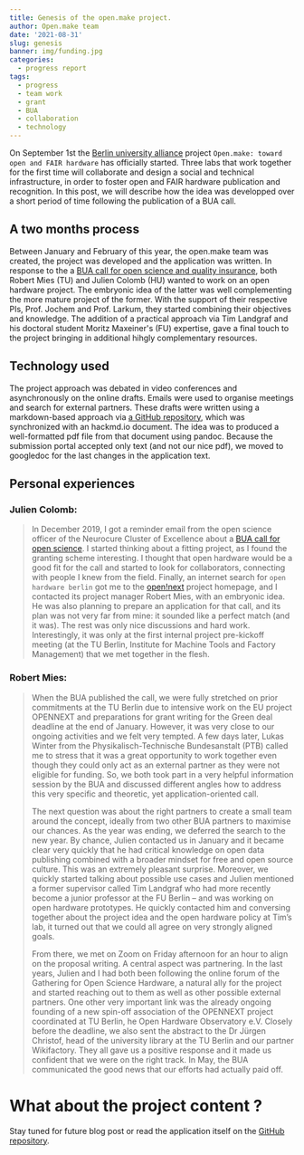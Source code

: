 ```yaml
---
title: Genesis of the open.make project.
author: Open.make team
date: '2021-08-31'
slug: genesis
banner: img/funding.jpg
categories:
  - progress report
tags:
  - progress
  - team work
  - grant
  - BUA
  - collaboration
  - technology
---
```



On September 1st  the [Berlin university alliance]() project `Open.make: toward open and FAIR hardware` has officially started. Three labs that work together for the first time will collaborate and design a social and technical infrastructure, in order to foster open and FAIR hardware publication and recognition. In this post, we will describe how the idea was developped over a short period of time following the publication of a BUA call.

## A two months process

Between January and February of this year, the open.make team was created, the project was developed and the application was written. In response to the a [BUA call for open science and quality insurance](https://www.berlin-university-alliance.de/news/events/2021/210112-call-obj3.html), both Robert Mies (TU) and Julien Colomb (HU) wanted to work on an open hardware project. The embryonic idea of the latter was well complementing the more mature project of the former. With the support of their respective PIs, Prof. Jochem and Prof. Larkum, they started combining their objectives and knowledge. The addition of a practical approach via Tim Landgraf and his doctoral student Moritz Maxeiner's (FU) expertise, gave a final touch to the project bringing in additional hihgly complementary resources. 



## Technology used

The project approach was debated in video conferences and asynchronously on the online drafts. Emails were used to organise meetings and search for external partners.
These drafts were written using a markdown-based approach via [a GitHub repository](https://github.com/open-science-promoters/BUAgrant_OSH), which was synchronized with an hackmd.io document. The idea was to produced a well-formatted pdf file from that document using pandoc. Because the submission portal accepted only text (and not our nice pdf), we moved to googledoc for the last changes in the application text.

## Personal experiences

### Julien Colomb:

> In December 2019, I got a reminder email from the open science officer of the Neurocure Cluster of Excellence about a [BUA call for open science](https://www.berlin-university-alliance.de/news/events/2021/210112-call-obj3.html). I started thinking about a fitting project, as I found the granting scheme interesting. I thought that open hardware would be a good fit for the call and started to look for collaborators, connecting with people I knew from the field. Finally, an internet search for `open hardware berlin` got me to the [open!next](www.opennext.eu) project homepage, and I contacted its project manager Robert Mies, with an embryonic idea. He was also planning to prepare an application for that call, and its plan was not very far from mine: it sounded like a perfect match (and it was). The rest was only nice discussions and hard work. Interestingly, it was only at the first internal project pre-kickoff meeting (at the TU Berlin, Institute for Machine Tools and Factory Management) that we met together in the flesh. 

### Robert Mies:

>When the BUA published the call, 
we were fully stretched on prior commitments at the TU Berlin due to intensive work on the EU
project OPENNEXT and preparations for grant writing for
the Green deal deadline at the end of January.
However, it was very close to our ongoing activities and we felt very tempted.
A few days later, Lukas Winter from the Physikalisch-Technische Bundesanstalt (PTB)
called me to stress that it was a great opportunity to
work together even though they could only act as an external partner
as they were not eligible for funding.
So, we both took part in a very helpful information session by
the BUA and discussed different angles how to address this very specific and theoretic,
yet application-oriented call. 
>
>The next question was about the right partners to create a small team around the concept, ideally from two other BUA partners to maximise our chances. As the year was ending, we deferred the search to the new year. By chance, Julien contacted us in January and it became clear very quickly that he had critical knowledge on open data publishing combined with a broader mindset for free and open source culture. This was an extremely pleasant surprise. Moreover, we quickly started talking about possible use cases and Julien mentioned a former supervisor called Tim Landgraf who had more recently become a junior professor at the FU Berlin – and was working on open hardware prototypes. He quickly contacted him and conversing together about the project idea and the open hardware policy at Tim’s lab, it turned out that we could all agree on very strongly aligned goals.
>
> From there, we met on Zoom on Friday afternoon for an hour to align on the proposal writing.
A central aspect was partnering.
In the last years, Julien and I had both been following the online forum of the Gathering for Open Science Hardware,
a natural ally for the project and started reaching out to them as well as other possible external partners.
One other very important link was the already ongoing founding of a new spin-off association of the OPENNEXT project coordinated at TU Berlin, 
he Open Hardware Observatory e.V.
Closely before the deadline,
we also sent the abstract to the Dr Jürgen Christof,
head of the university library at the TU Berlin and our partner Wikifactory.
They all gave us a positive response and it made us confident that we were on the right track.
In May, the BUA communicated the good news that our efforts had actually paid off. 



# What about the project content ?

Stay tuned for future blog post or read the application itself on the [GitHub repository](https://github.com/open-science-promoters/BUAgrant_OSH).
